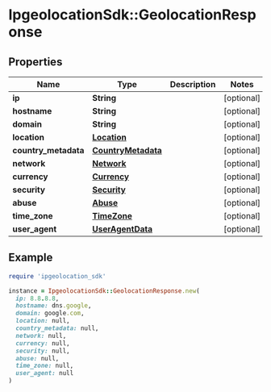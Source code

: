 # IpgeolocationSdk::GeolocationResponse

## Properties

| Name | Type | Description | Notes |
| ---- | ---- | ----------- | ----- |
| **ip** | **String** |  | [optional] |
| **hostname** | **String** |  | [optional] |
| **domain** | **String** |  | [optional] |
| **location** | [**Location**](Location.md) |  | [optional] |
| **country_metadata** | [**CountryMetadata**](CountryMetadata.md) |  | [optional] |
| **network** | [**Network**](Network.md) |  | [optional] |
| **currency** | [**Currency**](Currency.md) |  | [optional] |
| **security** | [**Security**](Security.md) |  | [optional] |
| **abuse** | [**Abuse**](Abuse.md) |  | [optional] |
| **time_zone** | [**TimeZone**](TimeZone.md) |  | [optional] |
| **user_agent** | [**UserAgentData**](UserAgentData.md) |  | [optional] |

## Example

```ruby
require 'ipgeolocation_sdk'

instance = IpgeolocationSdk::GeolocationResponse.new(
  ip: 8.8.8.8,
  hostname: dns.google,
  domain: google.com,
  location: null,
  country_metadata: null,
  network: null,
  currency: null,
  security: null,
  abuse: null,
  time_zone: null,
  user_agent: null
)
```

